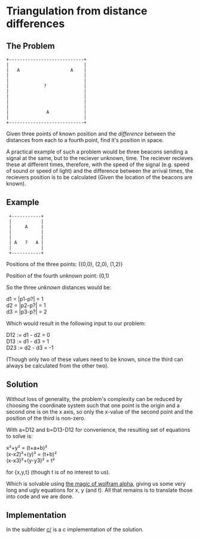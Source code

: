 Triangulation from distance differences
=======================================


The Problem
-----------

```
+----------------------------+
|                            |
|   A                   A    |
|                            |
|                            |
|             ?              |
|                            |
|                            |
|                            |
|                            |
|              A             |
|                            |
+----------------------------+
```

 Given three points of known position and the _difference_ between the distances from each to a fourth point, find it's position in space.

A practical example of such a problem would be three beacons sending a signal at the same, but to the reciever unknown, time. The reciever recieves these at different times, therefore, with the speed of the signal (e.g. speed of sound or speed of light) and the difference between the arrival times, the recievers position is to be calculated (Given the location of the beacons are known).

Example
-------

```
 +-----------+
 |           |
 |     A     |
 |           |
 |           |
 | A   ?   A |
 |           |
 +-----------+
 ```

 Positions of the three points: {(0,0), (2,0), (1,2)}
 
 Position of the fourth _unknown_ point: (0,1)
 
 So the three _unknown_ distances would be:
 
 d1 = |p1-p?| = 1\
 d2 = |p2-p?| = 1\
 d3 = |p3-p?| = 2
 
 Which would result in the following input to our problem:

 D12 := d1 - d2 = 0\
 D13 := d1 - d3 = 1\
 D23 := d2 - d3 = -1
 
 (Though only two of these values need to be known, since the third can always be calculated from the other two).


Solution
--------

Without loss of generality, the problem's complexity can be reduced by choosing the coordinate system such that one point is the origin and a second one is on the x axis, so only the x-value of the second point and the position of the third is non-zero.

With a=D12 and b=D13-D12 for convenience, the resulting set of equations to solve is:

x²+y² = (t+a+b)²\
(x-x2)²+(y)² = (t+b)²\
(x-x3)²+(y-y3)² = t²

for {x,y,t} (though t is of no interest to us).

Which is solvable using [the magic of wolfram alpha](https://www.wolframalpha.com/input/?i=solve%5B%7B(x)%5E2%2B(y)%5E2%3D%3D(t%2Ba)%5E2,+(x-p)%5E2%2B(y)%5E2%3D%3D(t%2Bb)%5E2,+(x-q)%5E2%2B(y-r)%5E2%3D%3Dt%5E2%7D,%7Bx,y,t%7D%5D), giving us some very long and ugly equations for x, y (and t). All that remains is to translate those into code and we are done.


Implementation
--------------

In the subfolder [c/](c/) is a c implementation of the solution.
